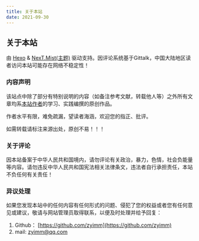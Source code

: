 ```yaml
---
title: 关于本站
date: 2021-09-30
---
```

## 关于本站

由 [Hexo](https://hexo.io/zh-cn/) & [NexT.Mist(主题)](https://theme-next.org/) 驱动支持。因评论系统基于Gittalk，中国大陆地区读者访问本站可能存在网络不稳定性！

### 内容声明

该站点中除了部分有特别说明的内容（如备注参考文献，转载他人等）之外所有文章均系[本站作者](https://github.com/zyimm)的学习、实践编撰的原创作品。

作者水平有限，难免疏漏，望读者海涵，欢迎您的指正、批评。

如需转载请标注来源出处，原创不易！！！

### 关于评论

因本站备案于中华人民共和国境内，请勿评论有关政治，暴力，色情，社会负能量等内容。请勿违反中华人民共和国宪法相关法律条文，违法者自行承担责任，本站不负任何有关责任！

### 异议处理

如果您发现本站中的任何内容有任何形式的问题、侵犯了您的权益或者您有任何意见或建议，敬请与网站管理员取得联系，以便及时处理并给予回复：

1. Github： [https://github.com/zyimm](https://github.com/zyimm)
2. mail: [zyimm@qq.com](zyimm@qq.com)

